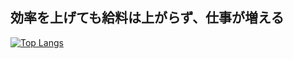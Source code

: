 ## 効率を上げても給料は上がらず、仕事が増える
[![Top Langs](https://github-readme-stats.vercel.app/api/top-langs/?username=syalpon)](https://github.com/syalpon/github-readme-stats&theme=dracula)


<!--
**syalpon/syalpon** is a ✨ _special_ ✨ repository because its `README.md` (this file) appears on your GitHub profile.

Here are some ideas to get you started:

- 🔭 I’m currently working on ...
- 🌱 I’m currently learning ...
- 👯 I’m looking to collaborate on ...
- 🤔 I’m looking for help with ...
- 💬 Ask me about ...
- 📫 How to reach me: ...
- 😄 Pronouns: ...
- ⚡ Fun fact: ...
-->
